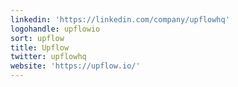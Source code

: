 ```yaml
---
linkedin: 'https://linkedin.com/company/upflowhq'
logohandle: upflowio
sort: upflow
title: Upflow
twitter: upflowhq
website: 'https://upflow.io/'
---
```

